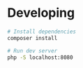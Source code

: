 # Developing

```bash
# Install dependencies
composer install

# Run dev server
php -S localhost:8080
```
